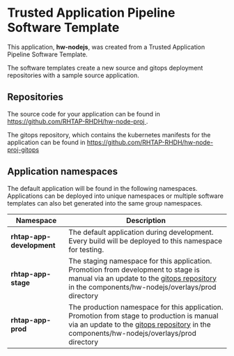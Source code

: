 # Trusted Application Pipeline Software Template

This application, **hw-nodejs**, was created from a Trusted Application Pipeline Software Template.

The software templates create a new source and gitops deployment repositories with a sample source application. 

## Repositories

The source code for your application can be found in [https://github.com/RHTAP-RHDH/hw-node-proj ](https://github.com/RHTAP-RHDH/hw-node-proj ).
 
The gitops repository, which contains the kubernetes manifests for the application can be found in 
[https://github.com/RHTAP-RHDH/hw-node-proj-gitops ](https://github.com/RHTAP-RHDH/hw-node-proj-gitops ) 

## Application namespaces 

The default application will be found in the following namespaces. Applications can be deployed into unique namespaces or multiple software templates can also bet generated into the same group namespaces.  

|  Namespace   |  Description   |  
| -------- | -------- |   
| **rhtap-app-development** | The default application during development. Every build will be deployed to this namespace for testing. | 
| **rhtap-app-stage** | The staging namespace for this application. Promotion from development to stage is manual via an update to the [gitops repository](https://github.com/RHTAP-RHDH/hw-node-proj-gitops ) in the components/hw-nodejs/overlays/prod directory |  
| **rhtap-app-prod** | The production namespace for this application. Promotion from stage to production is manual via an update to the [gitops repository](https://github.com/RHTAP-RHDH/hw-node-proj-gitops ) in the components/hw-nodejs/overlays/prod directory | 